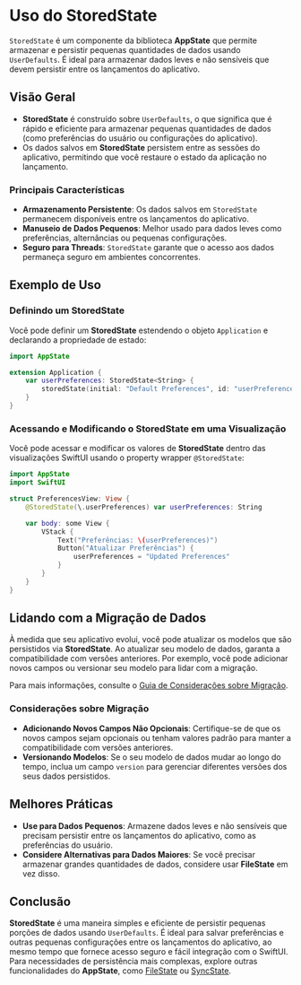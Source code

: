 # Uso do StoredState

`StoredState` é um componente da biblioteca **AppState** que permite armazenar e persistir pequenas quantidades de dados usando `UserDefaults`. É ideal para armazenar dados leves e não sensíveis que devem persistir entre os lançamentos do aplicativo.

## Visão Geral

- **StoredState** é construído sobre `UserDefaults`, o que significa que é rápido e eficiente para armazenar pequenas quantidades de dados (como preferências do usuário ou configurações do aplicativo).
- Os dados salvos em **StoredState** persistem entre as sessões do aplicativo, permitindo que você restaure o estado da aplicação no lançamento.

### Principais Características

- **Armazenamento Persistente**: Os dados salvos em `StoredState` permanecem disponíveis entre os lançamentos do aplicativo.
- **Manuseio de Dados Pequenos**: Melhor usado para dados leves como preferências, alternâncias ou pequenas configurações.
- **Seguro para Threads**: `StoredState` garante que o acesso aos dados permaneça seguro em ambientes concorrentes.

## Exemplo de Uso

### Definindo um StoredState

Você pode definir um **StoredState** estendendo o objeto `Application` e declarando a propriedade de estado:

```swift
import AppState

extension Application {
    var userPreferences: StoredState<String> {
        storedState(initial: "Default Preferences", id: "userPreferences")
    }
}
```

### Acessando e Modificando o StoredState em uma Visualização

Você pode acessar e modificar os valores de **StoredState** dentro das visualizações SwiftUI usando o property wrapper `@StoredState`:

```swift
import AppState
import SwiftUI

struct PreferencesView: View {
    @StoredState(\.userPreferences) var userPreferences: String

    var body: some View {
        VStack {
            Text("Preferências: \(userPreferences)")
            Button("Atualizar Preferências") {
                userPreferences = "Updated Preferences"
            }
        }
    }
}
```

## Lidando com a Migração de Dados

À medida que seu aplicativo evolui, você pode atualizar os modelos que são persistidos via **StoredState**. Ao atualizar seu modelo de dados, garanta a compatibilidade com versões anteriores. Por exemplo, você pode adicionar novos campos ou versionar seu modelo para lidar com a migração.

Para mais informações, consulte o [Guia de Considerações sobre Migração](migration-considerations.md).

### Considerações sobre Migração

- **Adicionando Novos Campos Não Opcionais**: Certifique-se de que os novos campos sejam opcionais ou tenham valores padrão para manter a compatibilidade com versões anteriores.
- **Versionando Modelos**: Se o seu modelo de dados mudar ao longo do tempo, inclua um campo `version` para gerenciar diferentes versões dos seus dados persistidos.

## Melhores Práticas

- **Use para Dados Pequenos**: Armazene dados leves e não sensíveis que precisam persistir entre os lançamentos do aplicativo, como as preferências do usuário.
- **Considere Alternativas para Dados Maiores**: Se você precisar armazenar grandes quantidades de dados, considere usar **FileState** em vez disso.

## Conclusão

**StoredState** é uma maneira simples e eficiente de persistir pequenas porções de dados usando `UserDefaults`. É ideal para salvar preferências e outras pequenas configurações entre os lançamentos do aplicativo, ao mesmo tempo que fornece acesso seguro e fácil integração com o SwiftUI. Para necessidades de persistência mais complexas, explore outras funcionalidades do **AppState**, como [FileState](usage-filestate.md) ou [SyncState](usage-syncstate.md).
